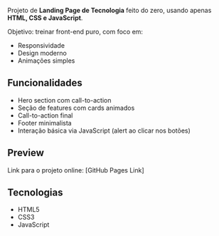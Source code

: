 Projeto de **Landing Page de Tecnologia** feito do zero, usando apenas **HTML, CSS e JavaScript**.  

Objetivo: treinar front-end puro, com foco em:  
- Responsividade  
- Design moderno  
- Animações simples  

## Funcionalidades
- Hero section com call-to-action
- Seção de features com cards animados
- Call-to-action final
- Footer minimalista
- Interação básica via JavaScript (alert ao clicar nos botões)

## Preview
Link para o projeto online: [GitHub Pages Link]

## Tecnologias
- HTML5
- CSS3
- JavaScript
